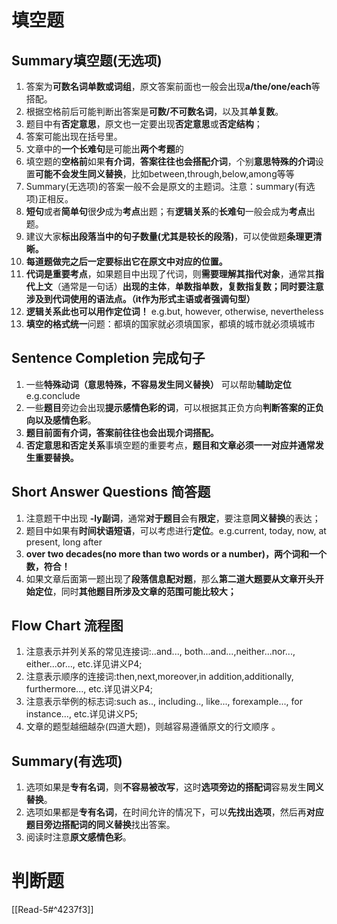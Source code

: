 # 填空题
## Summary填空题(无选项)
1. 答案为**可数名词单数或词组**，原文答案前面也一般会出现**a/the/one/each**等搭配。
2. 根据空格前后可能判断出答案是**可数/不可数名词**，以及其**单复数**。
3. 题目中有**否定意思**，原文也一定要出现**否定意思**或**否定结构**；
4. 答案可能出现在括号里。
5. 文章中的**一个长难句**是可能出**两个考题**的
6. 填空题的**空格前**如果**有介词**，**答案往往也会搭配介词**，个别**意思特殊的介词**设置**可能不会发生同义替换**，比如between,through,below,among等等
7. Summary(无选项)的答案一般不会是原文的主题词。注意：summary(有选项)正相反。
8. **短句**或者**简单句**很**少**成为**考点**出题；有**逻辑关系**的**长难句**一般会成为**考点**出题。
9. 建议大家**标出段落当中的句子数量(尤其是较长的段落)**，可以使做题**条理更清晰。**
10. **每道题做完之后一定要标出它在原文中对应的位置。**
11. **代词是重要考点**，如果题目中出现了代词，则**需要理解其指代对象**，通常其**指代上文**（通常是一句话）**出现的主体**，**单数指单数，复数指复数；同时要注意涉及到代词使用的语法点。（it作为形式主语或者强调句型）**
12. **逻辑关系此也可以用作定位词！** e.g.but, however, otherwise, nevertheless
13. **填空的格式统一**问题：都填的国家就必须填国家，都填的城市就必须填城市
##  Sentence Completion 完成句子
1. 一些**特殊动词（意思特殊，不容易发生同义替换）** 可以帮助**辅助定位**e.g.conclude
2. 一些**题目**旁边会出现**提示感情色彩的词**，可以根据其正负方向**判断答案的正负向以及感情色彩**。
3. **题目前面有介词，答案前往往也会出现介词搭配。**
4. **否定意思和否定关系**事填空题的重要考点，**题目和文章必须一一对应并通常发生重要替换。**

## Short Answer Questions 简答题
1. 注意题干中出现 **-ly副词**，通常**对于题目**会有**限定**，要注意**同义替换**的表达；
2. 题目中如果有**时间状语短语**，可以考虑进行**定位**。e.g.current, today, now, at present, long after
3. **over two decades(no more than two words or a number)，两个词和一个数，符合！**
4. 如果文章后面第一题出现了**段落信息配对题**，那么**第二道大题要从文章开头开始定位**，同时**其他题目所涉及文章的范围可能比较大；**

##  Flow Chart 流程图
1. 注意表示并列关系的常见连接词:..and..., both...and...,neither...nor..., either...or..., etc.详见讲义P4;
2. 注意表示顺序的连接词:then,next,moreover,in addition,additionally, furthermore..., etc.详见讲义P4;
3. 注意表示举例的标志词:such as.., including.., like..., forexample..., for instance..., etc.详见讲义P5;
4. 文章的题型越细越杂(四道大题)，则越容易遵循原文的行文顺序 。

## Summary(有选项)
1. 选项如果是**专有名词**，则**不容易被改写**，这时**选项旁边的搭配词**容易发生**同义替换**。
2. 选项如果都是**专有名词**，在时间允许的情况下，可以**先找出选项**，然后再**对应题目旁边搭配词的同义替换**找出答案。
3. 阅读时注意**原文感情色彩**。



#  判断题
[[Read-5#^4237f3]]